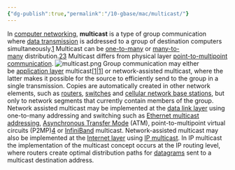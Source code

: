 ```yaml
---
{"dg-publish":true,"permalink":"/10-gbase/mac/multicast/"}
---
```


In [computer networking](https://en.wikipedia.org/wiki/Computer_networking "Computer networking"), **multicast** is a type of group communication where [data transmission](https://en.wikipedia.org/wiki/Data_transmission "Data transmission") is addressed to a group of destination computers simultaneously.[1](https://en.wikipedia.org/wiki/Multicast#cite_note-app_layer-1) Multicast can be [one-to-many](https://en.wikipedia.org/wiki/Point-to-multipoint_communication "Point-to-multipoint communication") or [many-to-many](https://en.wikipedia.org/wiki/Many-to-many "Many-to-many") distribution.[2](https://en.wikipedia.org/wiki/Multicast#cite_note-2)[3](https://en.wikipedia.org/wiki/Multicast#cite_note-3) Multicast differs from physical layer [point-to-multipoint communication](https://en.wikipedia.org/wiki/Point-to-multipoint_communication "Point-to-multipoint communication").
![multicast.png](/img/user/10GBASE/MAC/multicast.png)
Group communication may either be [application layer](https://en.wikipedia.org/wiki/Application_layer "Application layer") multicast[[1\|1]](https://en.wikipedia.org/wiki/Multicast#cite_note-app_layer-1) or network-assisted multicast, where the latter makes it possible for the source to efficiently send to the group in a single transmission. Copies are automatically created in other network elements, such as [routers](https://en.wikipedia.org/wiki/Router_(computing) "Router (computing)"), [switches](https://en.wikipedia.org/wiki/Network_switch "Network switch") and [cellular network base stations](https://en.wikipedia.org/wiki/Base_station_subsystem "Base station subsystem"), but only to network segments that currently contain members of the group. Network assisted multicast may be implemented at the [data link layer](https://en.wikipedia.org/wiki/Data_link_layer "Data link layer") using one-to-many addressing and switching such as [Ethernet multicast addressing](https://en.wikipedia.org/wiki/Multicast_address#Ethernet "Multicast address"), [Asynchronous Transfer Mode](https://en.wikipedia.org/wiki/Asynchronous_Transfer_Mode "Asynchronous Transfer Mode") (ATM), point-to-multipoint virtual circuits (P2MP)[4](https://en.wikipedia.org/wiki/Multicast#cite_note-p2mp-4) or [InfiniBand](https://en.wikipedia.org/wiki/InfiniBand "InfiniBand") multicast. Network-assisted multicast may also be implemented at the [Internet layer](https://en.wikipedia.org/wiki/Internet_layer "Internet layer") using [IP multicast](https://en.wikipedia.org/wiki/IP_multicast "IP multicast"). In IP multicast the implementation of the multicast concept occurs at the IP routing level, where routers create optimal distribution paths for [datagrams](https://en.wikipedia.org/wiki/Datagram "Datagram") sent to a multicast destination address.

